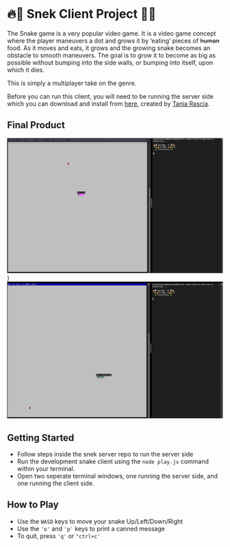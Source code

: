 # 🔥🐍 Snek Client Project 🐍🔥

The Snake game is a very popular video game. It is a video game concept where the player maneuvers a dot and grows it by ‘eating’ pieces of ~~human~~ food. As it moves and eats, it grows and the growing snake becomes an obstacle to smooth maneuvers. The goal is to grow it to become as big as possible without bumping into the side walls, or bumping into itself, upon which it dies.

This is simply a multiplayer take on the genre.

Before you can run this client, you will need to be running the server side which you can download and install from [here](https://github.com/taniarascia/snek), created by [Tania Rascia](https://github.com/taniarascia). 

## Final Product

!["When node play.js is first run and connection is secured"](https://raw.githubusercontent.com/RyanMilbourne/snake-client/main/snek1.png))
!["Playing in action with canned message"](https://raw.githubusercontent.com/RyanMilbourne/snake-client/main/snek2.png)


## Getting Started

- Follow steps inside the snek server repo to run the server side
- Run the development snake client using the `node play.js` command within your terminal.
- Open two seperate terminal windows, one running the server side, and one running the client side.

## How to Play

- Use the `WASD` keys to move your snake Up/Left/Down/Right
- Use the `'o'` and `'p'` keys to print a canned message
- To quit, press `'q'` or `"ctrl+c'`
